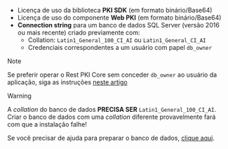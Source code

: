 ﻿* Licença de uso da biblioteca **PKI SDK** (em formato binário/Base64)
* Licença de uso do componente **Web PKI** (em formato binário/Base64)
* **Connection string** para um banco de dados SQL Server (versão 2016 ou mais recente) criado previamente com:
  * Collation: `Latin1_General_100_CI_AI` ou `Latin1_General_CI_AI`
  * Credenciais correspondentes a um usuário com papel `db_owner`

> [!NOTE]
> Se preferir operar o Rest PKI Core sem conceder `db_owner` ao usuário da aplicação, siga as instruções [neste artigo](../unprivileged-db-user.md)

> [!WARNING]
> A *collation* do banco de dados **PRECISA SER** `Latin1_General_100_CI_AI`. Criar o banco de dados com uma *collation* diferente provavelmente fará com que a instalação falhe!

Se você precisar de ajuda para preparar o banco de dados, [clique aqui](../prepare-database.md).
